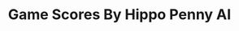 ---
title: Game Scores By Hippo Penny AI
layout: scoredetail
permalink: /meta-score/hades
header:
  teaser: /assets/images/hades.jpg
  video:
    id: 91t0ha9x0AE
    provider: youtube
---